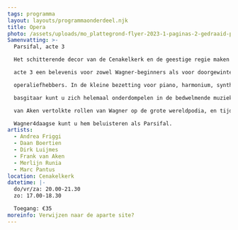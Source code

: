```yaml
---
tags: programma
layout: layouts/programmaonderdeel.njk
title: Opera
photo: /assets/uploads/mo_plattegrond-flyer-2023-1-paginas-2-gedraaid-pdf.jpg
Samenvatting: >-
  Parsifal, acte 3

  Het schitterende decor van de Cenakelkerk en de geestige regie maken deze Parsifal,

  acte 3 een belevenis voor zowel Wagner-beginners als voor doorgewinterde

  operaliefhebbers. In de kleine bezetting voor piano, harmonium, synthesizer, klokken en

  basgitaar kunt u zich helemaal onderdompelen in de bedwelmende muziek. Tenor Frank

  van Aken vertolkte rollen van Wagner op de grote wereldpodia, en tijdens deze

  Wagner4daagse kunt u hem beluisteren als Parsifal.
artists:
  - Andrea Friggi
  - Daan Boertien
  - Dirk Luijmes
  - Frank van Aken
  - Merlijn Runia
  - Marc Pantus
location: Cenakelkerk
datetime: |-
  do/vr/za: 20.00-21.30
  zo: 17.00-18.30

  Toegang: €35
moreinfo: Verwijzen naar de aparte site?
---
```

